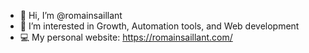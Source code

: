- 👋 Hi, I’m @romainsaillant
- 👀 I’m interested in Growth, Automation tools, and Web development
- 💻 My personal website: https://romainsaillant.com/
